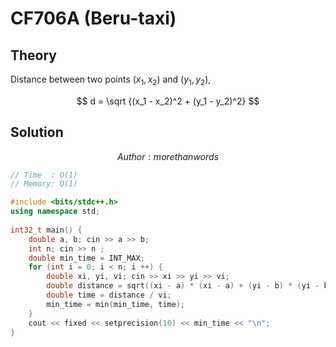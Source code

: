 # CF706A (Beru-taxi)
## Theory
Distance between two points $(x_1, x_2)$ and $(y_1, y_2)$,

$$ d = \sqrt {(x_1 - x_2)^2 + (y_1 - y_2)^2} $$ 

## Solution
$$Author : morethanwords$$
```c++
// Time  : O(1)
// Memory: O(1)

#include <bits/stdc++.h>
using namespace std;
 
int32_t main() {
    double a, b; cin >> a >> b;
    int n; cin >> n ;
    double min_time = INT_MAX;
    for (int i = 0; i < n; i ++) {
        double xi, yi, vi; cin >> xi >> yi >> vi;
        double distance = sqrt((xi - a) * (xi - a) + (yi - b) * (yi - b));
        double time = distance / vi;
        min_time = min(min_time, time);
    }
    cout << fixed << setprecision(10) << min_time << "\n";
}
```
